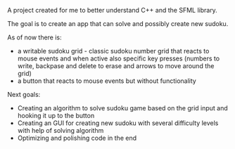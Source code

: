 A project created for me to better understand C++ and the SFML library.

The goal is to create an app that can solve and possibly create new sudoku.

As of now there is:
  - a writable sudoku grid - classic sudoku number grid that reacts to mouse events and when active also specific key presses (numbers to write, backpase and delete to erase and arrows to move around the grid)
  - a button that reacts to mouse events but without functionality

Next goals:
  - Creating an algorithm to solve sudoku game based on the grid input and hooking it up to the button
  - Creating an GUI for creating new sudoku with several difficulty levels with help of solving algorithm
  - Optimizing and polishing code in the end
